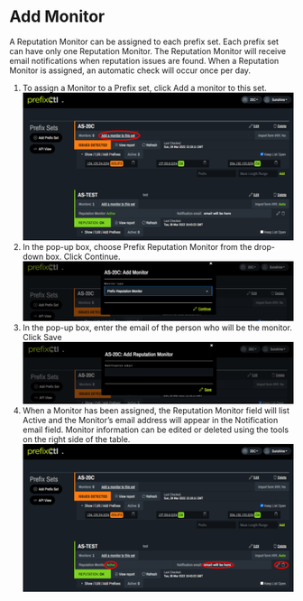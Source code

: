 # Add Monitor

A Reputation Monitor can be assigned to each prefix set. Each prefix set can have only one Reputation Monitor. The Reputation Monitor will receive email notifications when reputation issues are found. When a Reputation Monitor is assigned, an automatic check will occur once per day.
1. To assign a Monitor to a Prefix set, click Add a monitor to this set.
   ![](img/addmonitor.png)
2. In the pop-up box, choose Prefix Reputation Monitor from the drop-down box. Click Continue.
   ![](img/monitordropbox.png)
3. In the pop-up box, enter the email of the person who will be the monitor. Click Save
   ![](img/monitoremail.png)
4. When a Monitor has been assigned, the Reputation Monitor field will list Active and the Monitor’s email address will appear in the Notification email field. Monitor information can be edited or deleted using the tools on the right side of the table.
   ![](img/editmonitor.png)
